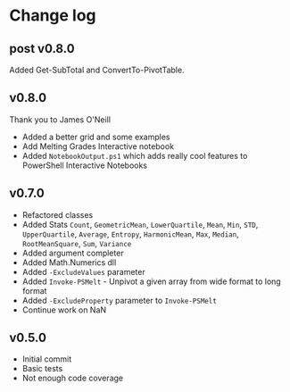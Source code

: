 # Change log

## post v0.8.0

Added Get-SubTotal and ConvertTo-PivotTable.

## v0.8.0

Thank you to James O'Neill

- Added a better grid and some examples
- Add Melting Grades Interactive notebook
- Added `NotebookOutput.ps1` which adds really cool features to PowerShell Interactive Notebooks

## v0.7.0

- Refactored classes
- Added Stats `Count`, `GeometricMean`, `LowerQuartile`, `Mean`, `Min`, `STD`, `UpperQuartile`, `Average`, `Entropy`, `HarmonicMean`, `Max`, `Median`, `RootMeanSquare`, `Sum`, `Variance`
- Added argument completer
- Added Math.Numerics dll
- Added `-ExcludeValues` parameter
- Added `Invoke-PSMelt` - Unpivot a given array from wide format to long format
- Added `-ExcludeProperty` parameter to `Invoke-PSMelt`
- Continue work on NaN

## v0.5.0

- Initial commit
- Basic tests
- Not enough code coverage